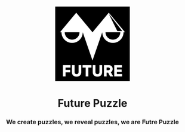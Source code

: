 <p align="center"><img src="https://github.com/Future-Puzzle/.github/blob/main/profile/future-1.png" width="200" height="200"></p>

<h1 align="center">Future Puzzle</h1>

<h3 align="center">We create puzzles, we reveal puzzles, we are Futre Puzzle</h3>
